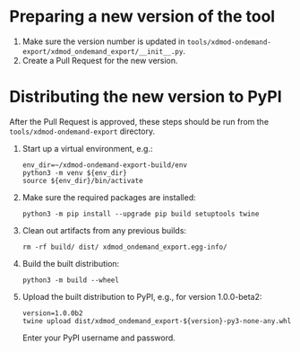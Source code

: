 # Preparing a new version of the tool
1. Make sure the version number is updated in `tools/xdmod-ondemand-export/xdmod_ondemand_export/__init__.py`.
1. Create a Pull Request for the new version.

# Distributing the new version to PyPI
After the Pull Request is approved, these steps should be run from the `tools/xdmod-ondemand-export` directory.
1. Start up a virtual environment, e.g.:
    ```
    env_dir=~/xdmod-ondemand-export-build/env
    python3 -m venv ${env_dir}
    source ${env_dir}/bin/activate
    ```
1. Make sure the required packages are installed:
    ```
    python3 -m pip install --upgrade pip build setuptools twine
    ```
1. Clean out artifacts from any previous builds:
    ```
    rm -rf build/ dist/ xdmod_ondemand_export.egg-info/
    ```
1. Build the built distribution:
    ```
    python3 -m build --wheel
    ```
1. Upload the built distribution to PyPI, e.g., for version 1.0.0-beta2:
    ```
    version=1.0.0b2
    twine upload dist/xdmod_ondemand_export-${version}-py3-none-any.whl
    ```
    Enter your PyPI username and password.
